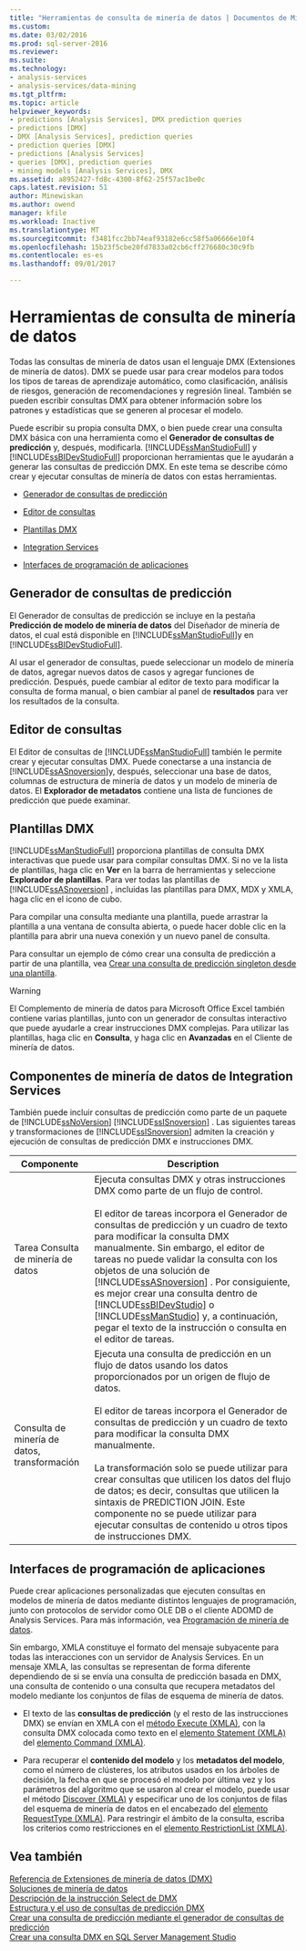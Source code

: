 ```yaml
---
title: "Herramientas de consulta de minería de datos | Documentos de Microsoft"
ms.custom: 
ms.date: 03/02/2016
ms.prod: sql-server-2016
ms.reviewer: 
ms.suite: 
ms.technology:
- analysis-services
- analysis-services/data-mining
ms.tgt_pltfrm: 
ms.topic: article
helpviewer_keywords:
- predictions [Analysis Services], DMX prediction queries
- predictions [DMX]
- DMX [Analysis Services], prediction queries
- prediction queries [DMX]
- predictions [Analysis Services]
- queries [DMX], prediction queries
- mining models [Analysis Services], DMX
ms.assetid: a8952427-fd8c-4300-8f62-25f57ac1be0c
caps.latest.revision: 51
author: Minewiskan
ms.author: owend
manager: kfile
ms.workload: Inactive
ms.translationtype: MT
ms.sourcegitcommit: f3481fcc2bb74eaf93182e6cc58f5a06666e10f4
ms.openlocfilehash: 15b23f5cbe20fd7833a02cb6cff276680c30c9fb
ms.contentlocale: es-es
ms.lasthandoff: 09/01/2017

---
```

# <a name="data-mining-query-tools"></a>Herramientas de consulta de minería de datos
  Todas las consultas de minería de datos usan el lenguaje DMX (Extensiones de minería de datos). DMX se puede usar para crear modelos para todos los tipos de tareas de aprendizaje automático, como clasificación, análisis de riesgos, generación de recomendaciones y regresión lineal. También se pueden escribir consultas DMX para obtener información sobre los patrones y estadísticas que se generen al procesar el modelo.  
  
 Puede escribir su propia consulta DMX, o bien puede crear una consulta DMX básica con una herramienta como el **Generador de consultas de predicción** y, después, modificarla. [!INCLUDE[ssManStudioFull](../../includes/ssmanstudiofull-md.md)] y [!INCLUDE[ssBIDevStudioFull](../../includes/ssbidevstudiofull-md.md)] proporcionan herramientas que le ayudarán a generar las consultas de predicción DMX. En este tema se describe cómo crear y ejecutar consultas de minería de datos con estas herramientas.  
  
-   [Generador de consultas de predicción](#bkmk_Builder)  
  
-   [Editor de consultas](#bkmk_QueryEditor)  
  
-   [Plantillas DMX](#bkmk_Templates)  
  
-   [Integration Services](#bkmk_SSIS)  
  
-   [Interfaces de programación de aplicaciones](#bkmk_API)  
  
##  <a name="bkmk_Builder"></a> Generador de consultas de predicción  
 El Generador de consultas de predicción se incluye en la pestaña **Predicción de modelo de minería de datos** del Diseñador de minería de datos, el cual está disponible en [!INCLUDE[ssManStudioFull](../../includes/ssmanstudiofull-md.md)]y en [!INCLUDE[ssBIDevStudioFull](../../includes/ssbidevstudiofull-md.md)].  
  
 Al usar el generador de consultas, puede seleccionar un modelo de minería de datos, agregar nuevos datos de casos y agregar funciones de predicción. Después, puede cambiar al editor de texto para modificar la consulta de forma manual, o bien cambiar al panel de **resultados** para ver los resultados de la consulta.  
  
##  <a name="bkmk_QueryEditor"></a> Editor de consultas  
 El Editor de consultas de [!INCLUDE[ssManStudioFull](../../includes/ssmanstudiofull-md.md)] también le permite crear y ejecutar consultas DMX. Puede conectarse a una instancia de [!INCLUDE[ssASnoversion](../../includes/ssasnoversion-md.md)]y, después, seleccionar una base de datos, columnas de estructura de minería de datos y un modelo de minería de datos. El **Explorador de metadatos** contiene una lista de funciones de predicción que puede examinar.  
  
##  <a name="bkmk_Templates"></a> Plantillas DMX  
 [!INCLUDE[ssManStudioFull](../../includes/ssmanstudiofull-md.md)] proporciona plantillas de consulta DMX interactivas que puede usar para compilar consultas DMX. Si no ve la lista de plantillas, haga clic en **Ver** en la barra de herramientas y seleccione **Explorador de plantillas**. Para ver todas las plantillas de [!INCLUDE[ssASnoversion](../../includes/ssasnoversion-md.md)] , incluidas las plantillas para DMX, MDX y XMLA, haga clic en el icono de cubo.  
  
 Para compilar una consulta mediante una plantilla, puede arrastrar la plantilla a una ventana de consulta abierta, o puede hacer doble clic en la plantilla para abrir una nueva conexión y un nuevo panel de consulta.  
  
 Para consultar un ejemplo de cómo crear una consulta de predicción a partir de una plantilla, vea [Crear una consulta de predicción singleton desde una plantilla](../../analysis-services/data-mining/create-a-singleton-prediction-query-from-a-template.md).  
  
> [!WARNING]  
>  El Complemento de minería de datos para Microsoft Office Excel también contiene varias plantillas, junto con un generador de consultas interactivo que puede ayudarle a crear instrucciones DMX complejas. Para utilizar las plantillas, haga clic en **Consulta**, y haga clic en **Avanzadas** en el Cliente de minería de datos.  
  
##  <a name="bkmk_SSIS"></a> Componentes de minería de datos de Integration Services  
 También puede incluir consultas de predicción como parte de un paquete de [!INCLUDE[ssNoVersion](../../includes/ssnoversion-md.md)] [!INCLUDE[ssISnoversion](../../includes/ssisnoversion-md.md)] . Las siguientes tareas y transformaciones de [!INCLUDE[ssISnoversion](../../includes/ssisnoversion-md.md)] admiten la creación y ejecución de consultas de predicción DMX e instrucciones DMX.  
  
|Componente|Description|  
|---------------|-----------------|  
|Tarea Consulta de minería de datos|Ejecuta consultas DMX y otras instrucciones DMX como parte de un flujo de control.<br /><br /> El editor de tareas incorpora el Generador de consultas de predicción y un cuadro de texto para modificar la consulta DMX manualmente. Sin embargo, el editor de tareas no puede validar la consulta con los objetos de una solución de [!INCLUDE[ssASnoversion](../../includes/ssasnoversion-md.md)] . Por consiguiente, es mejor crear una consulta dentro de [!INCLUDE[ssBIDevStudio](../../includes/ssbidevstudio-md.md)] o [!INCLUDE[ssManStudio](../../includes/ssmanstudio-md.md)] y, a continuación, pegar el texto de la instrucción o consulta en el editor de tareas.|  
|Consulta de minería de datos, transformación|Ejecuta una consulta de predicción en un flujo de datos usando los datos proporcionados por un origen de flujo de datos.<br /><br /> El editor de tareas incorpora el Generador de consultas de predicción y un cuadro de texto para modificar la consulta DMX manualmente.<br /><br /> La transformación solo se puede utilizar para crear consultas que utilicen los datos del flujo de datos; es decir, consultas que utilicen la sintaxis de PREDICTION JOIN. Este componente no se puede utilizar para ejecutar consultas de contenido u otros tipos de instrucciones DMX.|  
  
##  <a name="bkmk_API"></a> Interfaces de programación de aplicaciones  
 Puede crear aplicaciones personalizadas que ejecuten consultas en modelos de minería de datos mediante distintos lenguajes de programación, junto con protocolos de servidor como OLE DB o el cliente ADOMD de Analysis Services. Para más información, vea [Programación de minería de datos](../../analysis-services/data-mining-programming.md).  
  
 Sin embargo, XMLA constituye el formato del mensaje subyacente para todas las interacciones con un servidor de Analysis Services. En un mensaje XMLA, las consultas se representan de forma diferente dependiendo de si se envía una consulta de predicción basada en DMX, una consulta de contenido o una consulta que recupera metadatos del modelo mediante los conjuntos de filas de esquema de minería de datos.  
  
-   El texto de las **consultas de predicción** (y el resto de las instrucciones DMX) se envían en XMLA con el [método Execute &#40;XMLA&#41;](../../analysis-services/xmla/xml-elements-methods-execute.md), con la consulta DMX colocada como texto en el [elemento Statement &#40;XMLA&#41;](../../analysis-services/xmla/xml-elements-commands/statement-element-xmla.md) del [elemento Command &#40;XMLA&#41;](../../analysis-services/xmla/xml-elements-properties/command-element-xmla.md).  
  
-   Para recuperar el **contenido del modelo** y los **metadatos del modelo**, como el número de clústeres, los atributos usados en los árboles de decisión, la fecha en que se procesó el modelo por última vez y los parámetros del algoritmo que se usaron al crear el modelo, puede usar el método [Discover &#40;XMLA&#41;](../../analysis-services/xmla/xml-elements-methods-discover.md) y especificar uno de los conjuntos de filas del esquema de minería de datos en el encabezado del [elemento RequestType &#40;XMLA&#41;](../../analysis-services/xmla/xml-elements-properties/requesttype-element-xmla.md). Para restringir el ámbito de la consulta, escriba los criterios como restricciones en el [elemento RestrictionList &#40;XMLA&#41;](../../analysis-services/xmla/xml-elements-properties/restrictionlist-element-xmla.md).  
  
## <a name="see-also"></a>Vea también  
 [Referencia de Extensiones de minería de datos &#40;DMX&#41;](../../dmx/data-mining-extensions-dmx-reference.md)   
 [Soluciones de minería de datos](../../analysis-services/data-mining/data-mining-solutions.md)   
 [Descripción de la instrucción Select de DMX](../../dmx/understanding-the-dmx-select-statement.md)   
 [Estructura y el uso de consultas de predicción DMX](../../dmx/structure-and-usage-of-dmx-prediction-queries.md)   
 [Crear una consulta de predicción mediante el generador de consultas de predicción](../../analysis-services/data-mining/create-a-prediction-query-using-the-prediction-query-builder.md)   
 [Crear una consulta DMX en SQL Server Management Studio](../../analysis-services/data-mining/create-a-dmx-query-in-sql-server-management-studio.md)  
  
  

